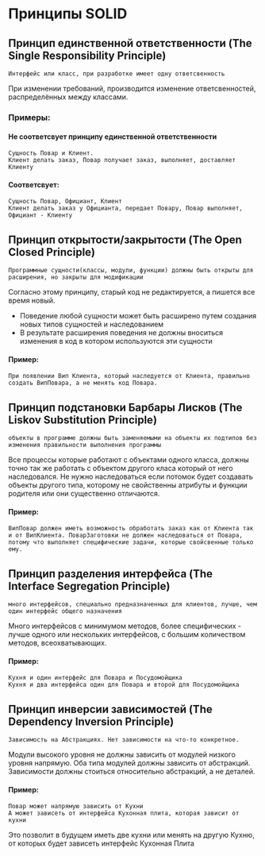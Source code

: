 Принципы SOLID
=

## Принцип единственной ответственности (The Single Responsibility Principle)
    Интерфейс или класс, при разработке имеет одну ответсвенность
При изменении требований, производится изменение ответсвенностей, распределённых между классами.

### Примеры:
#### Не соответсвует принципу единственной ответственности
    Сущность Повар и Клиент.
    Клиент делать заказ, Повар получает заказ, выполняет, доставляет Клиенту
#### Соответсвует:
    Сущность Повар, Официант, Клиент
    Клиент делать заказ у Официанта, передает Повару, Повар выполняет, Официант - Клиенту


## Принцип открытости/закрытости (The Open Closed Principle)
    Программные сущности(классы, модули, функции) должны быть открыты для расширения, но закрыты для модификации

Согласно этому принципу, старый код не редактируется, а пишется все время новый.
- Поведение любой сущности может быть расширено путем создания новых типов сущностей и наследованием
- В результате расширения поведения не должны вноситься изменения в код в котором используются эти сущности

#### Пример:
    При появлении Вип Клиента, который наследуется от Клиента, правильно создать ВипПовара, а не менять код Повара.

## Принцип подстановки Барбары Лисков (The Liskov Substitution Principle)
    объекты в программе должны быть заменяемыми на объекты их подтипов без изменения правильности выполнения программы
Все процессы которые работают с объектами одного класса, должны точно так же работать с объектом другого класа который от него наследовался. Не нужно наследоваться если потомок будет создавать объекты другого типа, которому не свойственны атрибуты и функции родителя или они существенно отличаются.

#### Пример:
    ВипПовар должен иметь возможность обработать заказ как от Клиента так и от ВипКлиента. ПоварЗаготовки не должен наследоваться от Повара, потому что выполняет специфические задачи, которые свойсвенные только ему.


## Принцип разделения интерфейса (The Interface Segregation Principle)
    много интерфейсов, специально предназначенных для клиентов, лучше, чем один интерфейс общего назначения

Много интерфейсов с минимумом методов, более специфических - лучше одного или нескольких интерфейсов, с большим количеством методов, всеохватывающих.

#### Пример:
    Кухня и один интерфейс для Повара и Посудомойщика
    Кухня и два интерфейса один для Повара и второй для Посудомойщика


## Принцип инверсии зависимостей (The Dependency Inversion Principle)
    Зависимость на Абстракциях. Нет зависимости на что-то конкретное.
Модули высокого уровня не должны зависить от модулей низкого уровня напрямую. Оба типа модулей должны зависить от абстракций. Зависимости должны стоиться относительно абстракций, а не деталей.

#### Пример:
    Повар может напрямую зависить от Кухни
    А может зависеть от интерфейса Кухонная плита, которая зависит от кухни
Это позволит в будущем иметь две кухни или менять на другую Кухню, от которых  будет зависеть интерфейс Кухонная Плита
